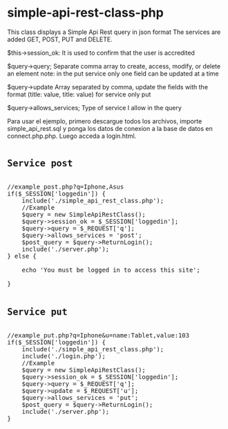 # simple-api-rest-class-php
This class displays a Simple Api Rest query in json format
The services are added GET, POST, PUT and DELETE.


$this->session_ok:
It is used to confirm that the user is accredited

$query->query;
Separate comma array to create, access, modify, or delete an element
note: in the put service only one field can be updated at a time

$query->update
Array separated by comma, update the fields with the format (title: value, title: value) for service only put

$query->allows_services;
Type of service I allow in the query

Para usar el ejemplo, primero descargue todos los archivos, importe simple_api_rest.sql y ponga los datos de conexion a la base de datos en connect.php.php. Luego acceda a login.html.

<pre>
<h2>Service post</h2>
//example_post.php?q=Iphone,Asus
if($_SESSION['loggedin']) {
	include('./simple_api_rest_class.php');
	//Example
	$query = new SimpleApiRestClass();
	$query->session_ok = $_SESSION['loggedin'];
	$query->query = $_REQUEST['q'];
	$query->allows_services = 'post';
	$post_query = $query->ReturnLogin();
	include('./server.php');
} else {

	echo 'You must be logged in to access this site'; 
	
}

<h2>Service put</h2>
//example_put.php?q=Iphone&u=name:Tablet,value:103
if($_SESSION['loggedin']) {
	include('./simple_api_rest_class.php');
	include('./login.php');
	//Example
	$query = new SimpleApiRestClass();
	$query->session_ok = $_SESSION['loggedin'];
	$query->query = $_REQUEST['q'];
	$query->update = $_REQUEST['u'];
	$query->allows_services = 'put';
	$post_query = $query->ReturnLogin();
	include('./server.php');
}

</pre>
